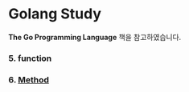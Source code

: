 # Golang Study
**The Go Programming Language** 책을 참고하였습니다. 


### 5. function
### 6. [Method](https://github.com/ina-uzu/uzu-go-master/blob/master/method.md)
